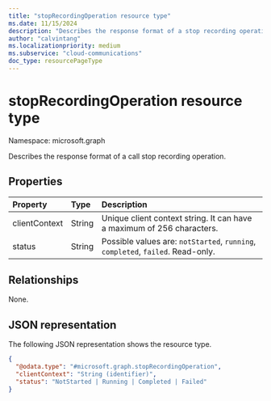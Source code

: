 ```yaml
--- 
title: "stopRecordingOperation resource type"
ms.date: 11/15/2024
description: "Describes the response format of a stop recording operation."
author: "calvintang"
ms.localizationpriority: medium
ms.subservice: "cloud-communications"
doc_type: resourcePageType
---
```


# stopRecordingOperation resource type

Namespace: microsoft.graph

Describes the response format of a call stop recording operation.

## Properties

| Property                       | Type                        | Description                                                                                                                                       |
| :----------------------------- | :---------------------------| :-----------------------------------------------|
| clientContext                  | String                      | Unique client context string. It can have a maximum of 256 characters. |                                                                              
| status                         | String                      | Possible values are: `notStarted`, `running`, `completed`, `failed`. Read-only. |                                                

## Relationships
None.

## JSON representation

The following JSON representation shows the resource type.

<!-- {
  "blockType": "resource",
  "optionalProperties": [

  ],
  "@odata.type": "microsoft.graph.stopRecordingOperation"
}-->
```json
{
  "@odata.type": "#microsoft.graph.stopRecordingOperation",
  "clientContext": "String (identifier)",
  "status": "NotStarted | Running | Completed | Failed"
}
```

<!-- uuid: 8fcb5dbc-d5aa-4681-8e31-b001d5168d79
2024-11-12 14:57:30 UTC -->
<!-- {
  "type": "#page.annotation",
  "description": "stopRecordingOperation resource",
  "keywords": "",
  "section": "documentation",
  "tocPath": ""
}-->

